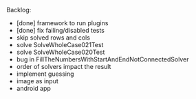 Backlog:
- [done] framework to run plugins
- [done] fix failing/disabled tests
- skip solved rows and cols
- solve SolveWholeCase021Test
- solve SolveWholeCase020Test
- bug in FillTheNumbersWithStartAndEndNotConnectedSolver
- order of solvers impact the result
- implement guessing
- image as input
- android app
